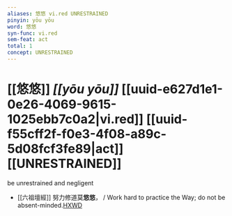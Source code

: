 ```yaml
---
aliases: 悠悠 vi.red UNRESTRAINED
pinyin: yōu yōu
word: 悠悠
syn-func: vi.red
sem-feat: act
total: 1
concept: UNRESTRAINED 
---
```

# [[悠悠]] *[[yōu yōu]]*  [[uuid-e627d1e1-0e26-4069-9615-1025ebb7c0a2|vi.red]] [[uuid-f55cff2f-f0e3-4f08-a89c-5d08fcf3fe89|act]] [[UNRESTRAINED]]
be unrestrained and negligent
 - [[六祖壇經]] 努力修道莫**悠悠**， / Work hard to practice the Way; do not be absent-minded.[HXWD](https://hxwd.org/textview.html?location=KR6q0082_T_001-0341a.37)